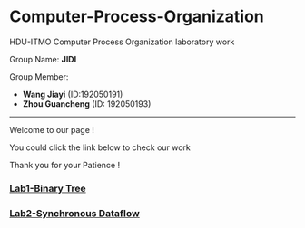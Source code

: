 # Computer-Process-Organization

HDU-ITMO Computer Process Organization laboratory work

Group Name: **JIDI**

Group Member: 

- **Wang Jiayi** (ID:192050191)
- **Zhou Guancheng** (ID: 192050193)
---
Welcome to our page !

You could click the link below to check our work

Thank you for your Patience !

### [Lab1-Binary Tree](https://github.com/MadlifeZhou/Computer-Process-Organization/tree/master/src/lab1)
### [Lab2-Synchronous Dataﬂow](https://github.com/MadlifeZhou/Computer-Process-Organization/tree/master/src/lab2)













